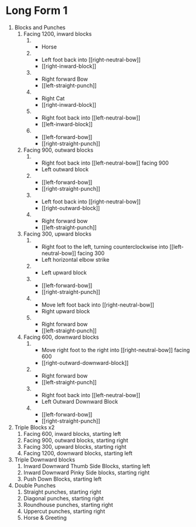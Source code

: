 # Long Form 1

1. Blocks and Punches
   1. Facing 1200, inward blocks
      1. - Horse
      2. - Left foot back into [[right-neutral-bow]]
         - [[right-inward-block]]
      3. - Right forward Bow
         - [[left-straight-punch]]
      4. - Right Cat
         - [[right-inward-block]]
      5. - Right foot back into [[left-neutral-bow]]
         - [[left-inward-block]]
      6. - [[left-forward-bow]]
         - [[right-straight-punch]]
   1. Facing 900, outward blocks
      1. - Right foot back into [[left-neutral-bow]] facing 900
         - Left outward block
      2. - [[left-forward-bow]]
         - [[right-straight-punch]]
      3. - Left foot back into [[right-neutral-bow]]
         - [[right-outward-block]]
      4. - Right forward bow
         - [[left-straight-punch]]
   1. Facing 300, upward blocks
      1. - Right foot to the left, turning counterclockwise into [[left-neutral-bow]] facing 300
         - Left horizontal elbow strike
      2. - Left upward block
      3. - [[left-forward-bow]]
         - [[right-straight-punch]]
      4. - Move left foot back into [[right-neutral-bow]]
         - Right upward block
      5. - Right forward bow
         - [[left-straight-punch]]
   1. Facing 600, downward blocks
      1. - Move right foot to the right into [[right-neutral-bow]] facing 600
         - [[right-outward-downward-block]]
      2. - Right forward bow
         - [[left-straight-punch]]
      3. - Right foot back into [[left-neutral-bow]]
         - Left Outward Downward Block
      4. - [[left-forward-bow]]
         - [[right-straight-punch]]
2. Triple Blocks x2
   1. Facing 600, inward blocks, starting left
   2. Facing 900, outward blocks, starting right
   3. Facing 300, upward blocks, starting right
   4. Facing 1200, downward blocks, starting left
3. Triple Downward blocks
   1. Inward Downward Thumb Side Blocks, starting left
   2. Inward Downward Pinky Side blocks, starting right
   3. Push Down Blocks, starting left
4. Double Punches
   1. Straight punches, starting right
   2. Diagonal punches, starting right
   3. Roundhouse punches, starting right
   4. Uppercut punches, starting right
   5. Horse & Greeting
